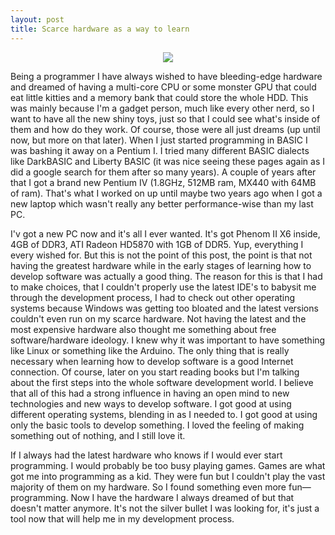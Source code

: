 ```yaml
---
layout: post
title: Scarce hardware as a way to learn
---
```


<center><img src="http://i.imgur.com/cZ8Jn.png" /></center>

Being a programmer I have always wished to have bleeding-edge hardware and
dreamed of having a multi-core CPU or some monster GPU that could eat little
kitties and a memory bank that could store the whole HDD. This was mainly
because I'm a gadget person, much like every other nerd, so I want to have all
the new shiny toys, just so that I could see what's inside of them and how do
they work. Of course, those were all just dreams (up until now, but more on
that later). When I just started programming in BASIC I was bashing it away on
a Pentium I. I tried many different BASIC dialects like DarkBASIC and Liberty
BASIC (it was nice seeing these pages again as I did a google search for them
after so many years). A couple of years after that I got a brand new Pentium IV
(1.8GHz, 512MB ram, MX440 with 64MB of ram). That's what I worked on up until
maybe two years ago when I got a new laptop which wasn't really any better
performance-wise than my last PC.

I'v got a new PC now and it's all I ever wanted. It's got Phenom II X6 inside,
4GB of DDR3, ATI Radeon HD5870 with 1GB of DDR5. Yup, everything I every wished
for. But this is not the point of this post, the point is that not having the
greatest hardware while in the early stages of learning how to develop software
was actually a good thing. The reason for this is that I had to make choices,
that I couldn't properly use the latest IDE's to babysit me through the
development process, I had to check out other operating systems because Windows
was getting too bloated and the latest versions couldn't even run on my scarce
hardware. Not having the latest and the most expensive hardware also thought me
something about free software/hardware ideology. I knew why it was important to
have something like Linux or something like the Arduino. The only thing that is
really necessary when learning how to develop software is a good Internet
connection. Of course, later on you start reading books but I'm talking about
the first steps into the whole software development world. I believe that all
of this had a strong influence in having an open mind to new technologies and
new ways to develop software. I got good at using different operating systems,
blending in as I needed to. I got good at using only the basic tools to develop
something. I loved the feeling of making something out of nothing, and I still
love it.

If I always had the latest hardware who knows if I would ever start
programming. I would probably be too busy playing games. Games are what got me
into programming as a kid. They were fun but I couldn't play the vast majority
of them on my hardware. So I found something even more fun—programming. Now I
have the hardware I always dreamed of but that doesn't matter anymore. It's not
the silver bullet I was looking for, it's just a tool now that will help me in
my development process.
